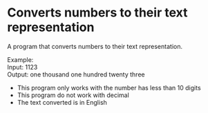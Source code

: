 # Converts numbers to their text representation
A program that converts numbers to their text representation.

Example:
<br>Input: 1123
<br>Output: one thousand one hundred twenty three</br>

- This program only works with the number has less than 10 digits
- This program do not work with decimal
- The text converted is in English
